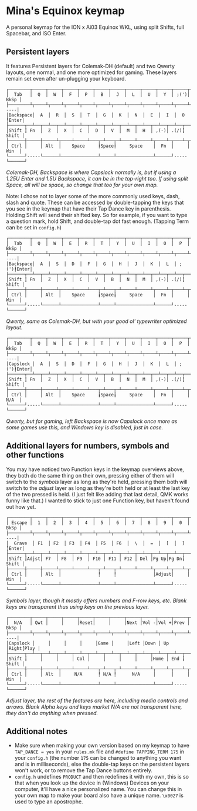 # Mina's Equinox keymap

A personal keymap for the ION x Ai03 Equinox WKL, using split Shifts, full Spacebar, and ISO Enter.

## Persistent layers

It features Persistent layers for Colemak-DH (default) and two Qwerty layouts, one normal, and one more optimized for gaming. These layers remain set even after un-plugging your keyboard.

```
┌────────┬─────┬─────┬─────┬─────┬─────┬─────┬─────┬─────┬─────┬─────┬──────┐
│  Tab   │  Q  │  W  │  F  │  P  │  B  │  J  │  L  │  U  │  Y  │ ;(')│ BkSp │
├────────┴┬────┴┬────┴┬────┴┬────┴┬────┴┬────┴┬────┴┬────┴┬────┴┬────┴┐-----│
│Backspace│  A  │  R  │  S  │  T  │  G  │  K  │  N  │  E  │  I  │  O  ┋Enter│
├──────┬──┴──┬──┴──┬──┴──┬──┴──┬──┴──┬──┴──┬──┴──┬──┴──┬──┴──┬──┴──┬──┴─────┤
│Shift ┋ Fn  │  Z  │  X  │  C  │  D  │  V  │  M  │  H  │ ,(-)│ .(/)┋  Shift │
├──────┼─────┼─────┴┬────┴─────┴───┬─┴───┬─┴─────┴─────┴┬────┴─┬───┴─┬──────┤
│ Ctrl │     │ Alt  │    Space     ┋Space┋     Space    │  Fn  │     │ Win  │
└──────┘-----└──────┴──────────────┴─────┴──────────────┴──────┘-----└──────┘
```
_Colemak-DH, Backspace is where Capslock normally is, but if using_
_a 1.25U Enter and 1.5U Backspace, it can be in the top-right too._
_If using split Space, all will be space, so change that too for your own map._

Note: I chose not to layer some of the more commonly used keys, dash, slash and quote. These can be accessed by double-tapping the keys that you see in the keymap that have their Tap Dance key in parenthesis. Holding Shift will send their shifted key. So for example, if you want to type a question mark, hold Shift, and double-tap dot fast enough. (Tapping Term can be set in `config.h`)


```
┌────────┬─────┬─────┬─────┬─────┬─────┬─────┬─────┬─────┬─────┬─────┬──────┐
│  Tab   │  Q  │  W  │  E  │  R  │  T  │  Y  │  U  │  I  │  O  │  P  │ BkSp │
├────────┴┬────┴┬────┴┬────┴┬────┴┬────┴┬────┴┬────┴┬────┴┬────┴┬────┴┐-----│
│Backspace│  A  │  S  │  D  │  F  │  G  │  H  │  J  │  K  │  L  │ ;(')┋Enter│
├──────┬──┴──┬──┴──┬──┴──┬──┴──┬──┴──┬──┴──┬──┴──┬──┴──┬──┴──┬──┴──┬──┴─────┤
│Shift ┋ Fn  │  Z  │  X  │  C  │  V  │  B  │  N  │  M  │ ,(-)│ .(/)┋  Shift │
├──────┼─────┼─────┴┬────┴─────┴───┬─┴───┬─┴─────┴─────┴┬────┴─┬───┴─┬──────┤
│ Ctrl │     │ Alt  │    Space     ┋Space┋     Space    │  Fn  │     │ Win  │
└──────┘-----└──────┴──────────────┴─────┴──────────────┴──────┘-----└──────┘
```
_Qwerty, same as Colemak-DH, but with your good ol' typewriter optimized layout._

```
┌────────┬─────┬─────┬─────┬─────┬─────┬─────┬─────┬─────┬─────┬─────┬──────┐
│  Tab   │  Q  │  W  │  E  │  R  │  T  │  Y  │  U  │  I  │  O  │  P  │ BkSp │
├────────┴┬────┴┬────┴┬────┴┬────┴┬────┴┬────┴┬────┴┬────┴┬────┴┬────┴┐-----│
│Capslock │  A  │  S  │  D  │  F  │  G  │  H  │  J  │  K  │  L  │ ;(')┋Enter│
├──────┬──┴──┬──┴──┬──┴──┬──┴──┬──┴──┬──┴──┬──┴──┬──┴──┬──┴──┬──┴──┬──┴─────┤
│Shift ┋ Fn  │  Z  │  X  │  C  │  V  │  B  │  N  │  M  │ ,(-)│ .(/)┋  Shift │
├──────┼─────┼─────┴┬────┴─────┴───┬─┴───┬─┴─────┴─────┴┬────┴─┬───┴─┬──────┤
│ Ctrl │     │ Alt  │    Space     ┋Space┋     Space    │  Fn  │     │ N/A  │
└──────┘-----└──────┴──────────────┴─────┴──────────────┴──────┘-----└──────┘
```
_Qwerty, but for gaming, left Backspace is now Capslock once more as some games use this,_
_and Windows key is disabled, just in case._

## Additional layers for numbers, symbols and other functions

You may have noticed two Function keys in the keymap overviews above, they both do the same thing on their own, pressing either of them will switch to the _symbols_ layer as long as they're held, pressing them both will switch to the _adjust_ layer as long as they're both held or at least the last key of the two pressed is held. (I just felt like adding that last detail, QMK works funny like that.) I wanted to stick to just one Function key, but haven't found out how yet.


```
┌────────┬─────┬─────┬─────┬─────┬─────┬─────┬─────┬─────┬─────┬─────┬──────┐
│ Escape │  1  │  2  │  3  │  4  │  5  │  6  │  7  │  8  │  9  │  0  │ BkSp │
├────────┴┬────┴┬────┴┬────┴┬────┴┬────┴┬────┴┬────┴┬────┴┬────┴┬────┴┐-----│
│  Grave  │ F1  │ F2  │ F3  │ F4  │ F5  │ F6  │  \  │  =  │  [  │  ]  ┋Enter│
├──────┬──┴──┬──┴──┬──┴──┬──┴──┬──┴──┬──┴──┬──┴──┬──┴──┬──┴──┬──┴──┬──┴─────┤
│Shift ┋Adjst│ F7  │ F8  │ F9  │ F10 │ F11 │ F12 │ Del │Pg Up│Pg Dn┋  Shift │
├──────┼─────┼─────┴┬────┴─────┴───┬─┴───┬─┴─────┴─────┴┬────┴─┬───┴─┬──────┤
│ Ctrl │     │ Alt  │              ┋     ┋              │Adjust│     │ Win  │
└──────┘-----└──────┴──────────────┴─────┴──────────────┴──────┘-----└──────┘
```
_Symbols layer, though it mostly offers numbers and F-row keys, etc._
_Blank keys are transparent thus using keys on the previous layer._

```
┌────────┬─────┬─────┬─────┬─────┬─────┬─────┬─────┬─────┬─────┬─────┬──────┐
│  N/A   │ Qwt │     │     │Reset│     │     │Next │Vol -│Vol +│Prev │ BkSp │
├────────┴┬────┴┬────┴┬────┴┬────┴┬────┴┬────┴┬────┴┬────┴┬────┴┬────┴┐-----│
│Capslock │     │     │     │     │Game │     │Left │Down │ Up  │Right┋Play │
├──────┬──┴──┬──┴──┬──┴──┬──┴──┬──┴──┬──┴──┬──┴──┬──┴──┬──┴──┬──┴──┬──┴─────┤
│Shift ┋     │     │     │ Col │     │     │     │     │Home │ End ┋  Shift │
├──────┼─────┼─────┴┬────┴─────┴───┬─┴───┬─┴─────┴─────┴┬────┴─┬───┴─┬──────┤
│ Ctrl │     │ Alt  │     N/A      ┋ N/A ┋      N/A     │      │     │ Win  │
└──────┘-----└──────┴──────────────┴─────┴──────────────┴──────┘-----└──────┘
```
_Adjust layer, the rest of the features are here, including media controls and arrows._
_Blank Alpha keys and keys market N/A are not transparent here, they don't do anything when pressed._

## Additional notes

- Make sure when making your own version based on my keymap to have `TAP_DANCE = yes` in your `rules.mk` file and `#define TAPPING_TERM 175` in your `config.h` (the number `175` can be changed to anything you want and is in milliseconds), else the double-tap keys on the persistent layers won't work, or to remove the Tap Dance buttons entirely.
- `config.h` undefines `PRODUCT` and then redefines it with my own, this is so that when you look up the device in (Windows) Devices on your computer, it'll have a nice personalized name. You can change this in your own map to make your board also have a unique name. `\x0027` is used to type an apostrophe.
